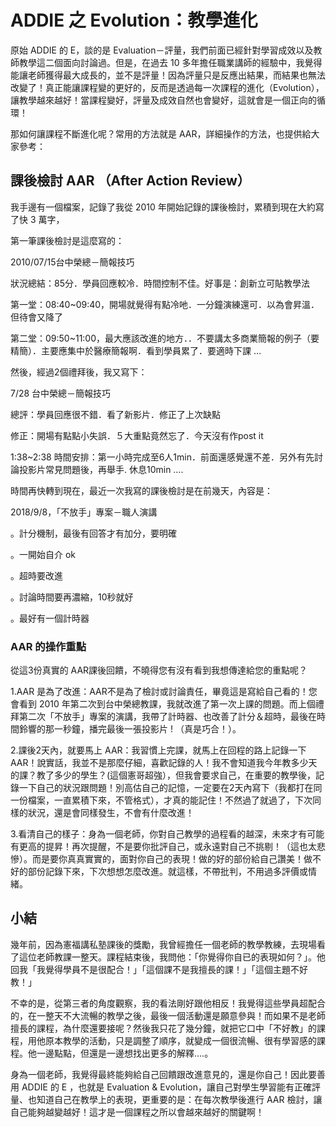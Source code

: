 # ADDIE 之 Evolution：教學進化

原始 ADDIE 的 E，談的是 Evaluation－評量，我們前面已經針對學習成效以及教師教學這二個面向討論過。但是，在過去 10 多年擔任職業講師的經驗中，我覺得能讓老師獲得最大成長的，並不是評量！因為評量只是反應出結果，而結果也無法改變了！真正能讓課程變的更好的，反而是透過每一次課程的進化（Evolution），讓教學越來越好！當課程變好，評量及成效自然也會變好，這就會是一個正向的循環！



那如何讓課程不斷進化呢？常用的方法就是 AAR，詳細操作的方法，也提供給大家參考：

## 課後檢討 AAR （After Action Review）

我手邊有一個檔案，記錄了我從 2010 年開始記錄的課後檢討，累積到現在大約寫了快 3 萬字，

第一筆課後檢討是這麼寫的：

2010/07/15台中榮總－簡報技巧

狀況總結：85分．學員回應較冷．時間控制不佳。好事是：創新立可貼教學法

第一堂：08:40~09:40，開場就覺得有點冷吔．一分鐘演練還可．以為會昇溫．但待會又降了

第二堂：09:50~11:00，最大應該改進的地方．．不要講太多商業簡報的例子（要精簡）．主要應集中於醫療簡報啊．看到學員累了．要適時下課 …



然後，經過2個禮拜後，我又寫下：

7/28 台中榮總－簡報技巧

總評：學員回應很不錯．看了新影片．修正了上次缺點

修正：開場有點點小失誤．５大重點竟然忘了．今天沒有作post it

1:38~2:38 時間安排：第一小時完成至6人1min．前面還感覺還不差．另外有先討論投影片常見問題後，再舉手. 休息10min ….



時間再快轉到現在，最近一次我寫的課後檢討是在前幾天，內容是：

2018/9/8，「不放手」專案－職人演講

。計分機制，最後有回答才有加分，要明確

。一開始自介 ok

。超時要改進

。討論時間要再濃縮，10秒就好

。最好有一個計時器



### AAR 的操作重點

從這3份真實的 AAR課後回饋，不曉得您有沒有看到我想傳達給您的重點呢？

1.AAR 是為了改進：AAR不是為了檢討或討論責任，畢竟這是寫給自己看的！您會看到 2010 年第二次到台中榮總教課，我就改進了第一次上課的問題。而上個禮拜第二次「不放手」專案的演講，我帶了計時器、也改善了計分＆超時，最後在時間鈴響的那一秒鐘，播完最後一張投影片 ! （真是巧合！）。

2.課後2天內，就要馬上 AAR：我習慣上完課，就馬上在回程的路上記錄一下 AAR！說實話，我並不是那麼仔細，喜歡記錄的人！我不會知道我今年教多少天的課？教了多少的學生？(這個憲哥超強），但我會要求自己，在重要的教學後，記錄一下自己的狀況跟問題！別高估自己的記憶，一定要在2天內寫下（我都打在同一份檔案，一直累積下來，不管格式），才真的能記住！不然過了就過了，下次同樣的狀況，還是會同樣發生，不會有什麼改進！

3.看清自己的樣子：身為一個老師，你對自己教學的過程看的越深，未來才有可能有更高的提昇！再次提醒，不是要你批評自己，或永遠對自己不挑剔！（這也太悲慘）。而是要你真真實實的，面對你自己的表現！做的好的部份給自己讚美！做不好的部份記錄下來，下次想想怎麼改進。就這樣，不帶批判，不用過多評價或情緒。



## 小結

幾年前，因為憲福講私塾課後的獎勵，我曾經擔任一個老師的教學教練，去現場看了這位老師教課一整天。課程結束後，我問他：「你覺得你自已的表現如何？」。他回我「我覺得學員不是很配合！」「這個課不是我擅長的課！」「這個主題不好教！」

不幸的是，從第三者的角度觀察，我的看法剛好跟他相反！我覺得這些學員超配合的，在一整天不大流暢的教學之後，最後一個活動還是願意參與！而如果不是老師擅長的課程，為什麼還要接呢？然後我只花了幾分鐘，就把它口中「不好教」的課程，用他原本教學的活動，只是調整了順序，就變成一個很流暢、很有學習感的課程。他一邊點點，但還是一邊想找出更多的解釋….。

身為一個老師，我覺得最終能夠給自己回饋跟改進意見的，還是你自己！因此要善用 ADDIE 的 E ，也就是 Evaluation & Evolution，讓自己對學生學習能有正確評量、也知道自己在教學上的表現，更重要的是：在每次教學後進行 AAR 檢討，讓自己能夠越變越好！這才是一個課程之所以會越來越好的關鍵啊！
